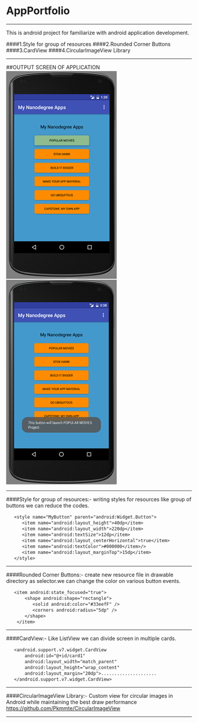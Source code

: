 # AppPortfolio
***
This is android project for familiarize with android application development.

####1.Style for group of resources
####2.Rounded Corner Buttons 
####3.CardView 
####4.CircularImageView Library

***   
##OUTPUT SCREEN OF APPLICATION
![alt tag](https://github.com/vikasdesale/AppPortfolio/blob/master/Screenshots/screena1.png)
![alt tag](https://github.com/vikasdesale/AppPortfolio/blob/master/Screenshots/screena2.png)

***
####Style for group of resources:-
writing styles for resources like group of buttons we can reduce the codes.
```
   <style name="MyButton" parent="android:Widget.Button">
      <item name="android:layout_height">40dp</item>
      <item name="android:layout_width">220dp</item>
      <item name="android:textSize">12dp</item>
      <item name="android:layout_centerHorizontal">true</item>
      <item name="android:textColor">#000000</item>/>
      <item name="android:layout_marginTop">15dp</item>
   </style>
```
***

####Rounded Corner Buttons:-
create new resource file in drawable directory as selector.we can change the color on various button events.
```
   <item android:state_focused="true">
       <shape android:shape="rectangle">
          <solid android:color="#33eefF" />
          <corners android:radius="5dp" />
       </shape>
    </item>
```
***

####CardView:-
Like ListView we can divide screen in multiple cards.
```
   <android.support.v7.widget.CardView
       android:id="@+id/card1"
       android:layout_width="match_parent"
       android:layout_height="wrap_content"
       android:layout_margin="20dp">.....................
   </android.support.v7.widget.CardView>
```
***

####CircularImageView Library:-
Custom view for circular images in Android while maintaining the best draw performance
https://github.com/Pkmmte/CircularImageView
***



                                                                                        
